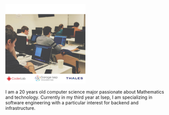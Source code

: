 <img src="img/cover.jpg" alt="Cover background" width='250px' />

I am a 20 years old computer science major passionate about Mathematics and technology. Currently in my third year at Isep, I am specializing in software engineering with a particular interest for backend and infrastructure.
